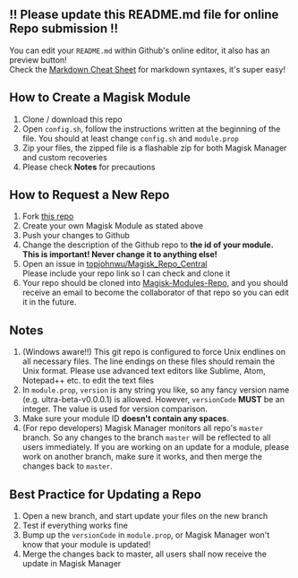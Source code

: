 ## !! Please update this README.md file for online Repo submission !!
You can edit your `README.md` within Github's online editor, it also has an preview button!  
Check the [Markdown Cheat Sheet](https://github.com/adam-p/markdown-here/wiki/Markdown-Cheatsheet) for markdown syntaxes, it's super easy!  

## How to Create a Magisk Module
1. Clone / download this repo
2. Open `config.sh`, follow the instructions written at the beginning of the file. You should at least change `config.sh` and `module.prop`
3. Zip your files, the zipped file is a flashable zip for both Magisk Manager and custom recoveries
4. Please check **Notes** for precautions

## How to Request a New Repo
1. Fork [this repo](https://github.com/topjohnwu/magisk-module-template)
2. Create your own Magisk Module as stated above
3. Push your changes to Github
4. Change the description of the Github repo to **the id of your module. This is important! Never change it to anything else!**
5. Open an issue in [topjohnwu/Magisk_Repo_Central](https://github.com/topjohnwu/Magisk_Repo_Central/issues/new)  
   Please include your repo link so I can check and clone it
6. Your repo should be cloned into [Magisk-Modules-Repo](https://github.com/Magisk-Modules-Repo), and you should receive an email to become the collaborator of that repo so you can edit it in the future.

## Notes
1. (Windows aware!!) This git repo is configured to force Unix endlines on all necessary files. The line endings on these files should remain the Unix format. Please use advanced text editors like Sublime, Atom, Notepad++ etc. to edit the text files
2. In `module.prop`, `version` is any string you like, so any fancy version name (e.g. ultra-beta-v0.0.0.1) is allowed. However, `versionCode` **MUST** be an integer. The value is used for version comparison.
2. Make sure your module ID **doesn't contain any spaces**.
3. (For repo developers) Magisk Manager monitors all repo's `master` branch. So any changes to the branch `master` will be reflected to all users immediately. If you are working on an update for a module, please work on another branch, make sure it works, and then merge the changes back to `master`.

## Best Practice for Updating a Repo
1. Open a new branch, and start update your files on the new branch
2. Test if everything works fine
3. Bump up the `versionCode` in `module.prop`, or Magisk Manager won't know that your module is updated!
4. Merge the changes back to master, all users shall now receive the update in Magisk Manager